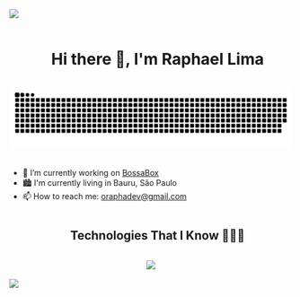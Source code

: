 <!-- horizontal divider (gradient) -->
<img src="https://user-images.githubusercontent.com/73097560/115834477-dbab4500-a447-11eb-908a-139a6edaec5c.gif">

<div id="user-content-toc">
  <ul align="center">
    <summary>
      <h1 style="display: inline-block">
        Hi there 🤘, I'm Raphael Lima
      </h1>
    </summary>
  </ul>
</div>

<!-- snake -->
<div align="center">
    <img src="https://github.com/1999AZZAR/1999AZZAR/blob/readme/resources/img/grid-snake.svg" alt="snake">
</div>

<br />

- 🚀 I’m currently working on [BossaBox](https://www.linkedin.com/company/bossabox)
- 🏙️ I'm currently living in Bauru, São Paulo
- 📫 How to reach me: oraphadev@gmail.com

<div id="user-content-toc">
  <ul align="center">
    <summary>
      <h2 style="display: inline-block">
        Technologies That I Know 👨🏻‍💻
      </h2>
    </summary>
  </ul>
</div>

<!-- tech stack icons -->
<p align="center">
  <a href="https://skillicons.dev">
    <img src="https://skillicons.dev/icons?i=js,ts,react,vue,nextjs,nuxtjs,nestjs,nodejs,php,laravel,docker,aws,git,css,tailwind,bootstrap,figma,github,html,linux,mysql,mongodb,postgres,postman,wordpress,vscode&perline=13" />
  </a>
</p>

<!-- horizontal divider (gradient) -->
<img src="https://user-images.githubusercontent.com/73097560/115834477-dbab4500-a447-11eb-908a-139a6edaec5c.gif">
